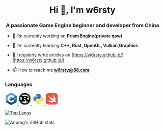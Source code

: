 <h1 align="center">Hi 👋, I'm w6rsty</h1>
<h3 align="center">A passionate Game Engine beginner and developer from China</h3>

- 🔭 I’m currently working on **Prism Engine(private now)**

- 🌱 I’m currently learning **C++, Rust, OpenGL, Vulkan,Graphics**

- 📝 I regularly write articles on [https://w6rsty.github.io/](https://w6rsty.github.io/)

- 📫 How to reach me **w6rsty@88.com**

<p align="left">
</p>

<h3 align="left">Languages</h3>
<a href="https://www.w3schools.com/cpp/" target="_blank" rel="noreferrer"> <img src="https://raw.githubusercontent.com/devicons/devicon/master/icons/cplusplus/cplusplus-original.svg" alt="cplusplus" width="40" height="40"/> </a> <a href="https://www.rust-lang.org" target="_blank" rel="noreferrer"> <img src="https://raw.githubusercontent.com/devicons/devicon/master/icons/rust/rust-plain.svg" alt="rust" width="40" height="40"/> </a> <a href="https://www.python.org" target="_blank" rel="noreferrer"> <img src="https://raw.githubusercontent.com/devicons/devicon/master/icons/python/python-original.svg" alt="python" width="40" height="40"/> </a> <a href="https://developer.apple.com/swift/" target="_blank" rel="noreferrer"> <img src="https://raw.githubusercontent.com/devicons/devicon/master/icons/swift/swift-original.svg" alt="swift" width="40" height="40"/> </a> </p>

[![Top Langs](https://github-readme-stats.vercel.app/api/top-langs/?username=w6rsty&layout=compact&hide=html,javascript,c)](https://github.com/anuraghazra/github-readme-stats)

![Anurag's GitHub stats](https://github-readme-stats.vercel.app/api?username=w6rsty&layout=compact)

